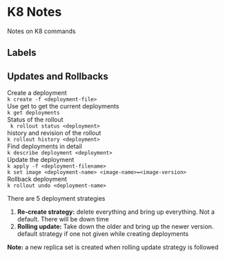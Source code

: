 
# K8 Notes

Notes on K8 commands

## Labels  


## Updates and Rollbacks
Create a deployment   
`k create -f <deployment-file>`  
Use get to get the current deployments  
`k get deployments`  
Status of the rollout  
` k rollout status <deployment>`  
history and revision of the rollout  
`k rollout history <deployment>`  
Find deployments in detail  
`k describe deployment <deployment>`  
Update the deployment   
`k apply -f <deployment-filename>`  
`k set image <deployment-name> <image-name>=<image-version>`  
Rollback deployment  
`k rollout undo <deployment-name>`  

There are 5 deployment strategies

 1. **Re-create strategy:** delete everything and bring up everything. Not a default. There will be down time
 2. **Rolling update:** Take down the older and bring up the newer version. default strategy if one not given while creating deployments

**Note:** a new replica set is created when rolling update strategy is followed
